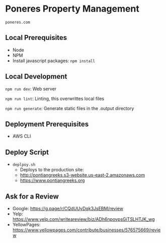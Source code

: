 # Poneres Property Management

    poneres.com

## Local Prerequisites

- Node
- NPM
- Install javascript packages: `npm install`

## Local Development

`npm run dev`: Web server

`npm run lint`: Linting, this overwrittes local files

`npm run generate`: Generate static files in the .output directory

## Deployment Prerequisites

- AWS CLI

## Deploy Script

- `deplpoy.sh`
  - Deploys to the production site:
  * http://pontiangreeks.s3-website.us-east-2.amazonaws.com
  * https://www.pontiangreeks.org

## Ask for a Review

- Google: https://g.page/r/CQdUUyDqk3JsEBM/review
- Yelp: https://www.yelp.com/writeareview/biz/ADh6npovpsGiTSLHTJK_wg
- YellowPages: https://www.yellowpages.com/contribute/businesses/576575669/review
